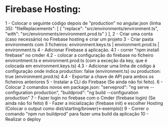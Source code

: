 # Firebase Hosting:

1 - Colocar o seguinte código depois de "production" no angular.json (linha 35):
"fileReplacements": [
                {
                  "replace": "src/environments/environment.ts",
                  "with": "src/environments/environment.prod.ts"
                }
              ],
2 - Criar uma conta (caso necessário) no Firebase hosting e criar um projeto
3 - Criar pasta environments com 3 ficheiros: environment.keys.ts | environment.prod.ts | environment.ts
4 - Adicionar Firebase á aplicação.
    4.1 - correr "npm install firebase" no cmder
    4.2 - colocar a configuração do firebase no ficheiro environtment.ts e environment.prod.ts (com a exceção da key, que é colocada em environment.keys.ts)
    4.3 - Adicionar uma linha de código á configuração onde indica production: false (environment.ts) ou production: true (environment.prod.ts)
    4.4 - Exportar a chave de API para ambos os ficheiros anteriores
5 - Instalar a CLI do Firebase (Se ainda não foi feito).
6 - Colocar 2 comandos novos em package.json:     "serveprod": "ng serve --configuration production",
                                                    "buildprod": "ng build --configuration production"
7 - Fazer login no firebase com o Cmder (firebase login) (Se ainda não foi feito)
8 - Fazer a inicialização (firebase init) e escolher Hosting (Colocar o output como dist/starting/brower(<-exemplo))
9 - Correr o comando "npm run buildprod" para fazer uma build da aplicação
10 - Realizar o deploy